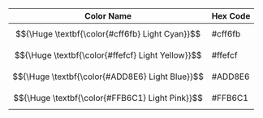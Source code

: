 | Color Name    | Hex Code |
|---------------|----------|
| $${\Huge \textbf{\color{#cff6fb} Light Cyan}}$$    | \#cff6fb |
| $${\Huge \textbf{\color{#ffefcf} Light Yellow}}$$  | \#ffefcf |
| $${\Huge \textbf{\color{#ADD8E6} Light Blue}}$$    | \#ADD8E6 |
| $${\Huge \textbf{\color{#FFB6C1} Light Pink}}$$    | \#FFB6C1 |
